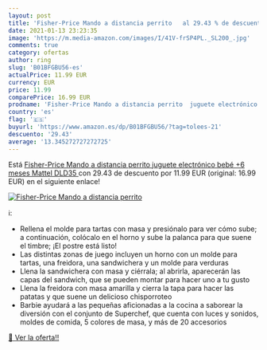 ```yaml
---
layout: post
title: 'Fisher-Price Mando a distancia perrito   al 29.43 % de descuento'
date: 2021-01-13 23:23:35
image: 'https://m.media-amazon.com/images/I/41V-frSP4PL._SL200_.jpg'
comments: true
category: ofertas
author: ring
slug: 'B01BFGBU56-es'
actualPrice: 11.99 EUR
currency: EUR
price: 11.99
comparePrice: 16.99 EUR
prodname: 'Fisher-Price Mando a distancia perrito  juguete electrónico bebé +6 meses  Mattel DLD35 '
country: 'es'
flag: '🇪🇸'
buyurl: 'https://www.amazon.es/dp/B01BFGBU56/?tag=tolees-21'
descuento: '29.43'
average: '13.345272727272725'
---
```


Está [Fisher-Price Mando a distancia perrito  juguete electrónico bebé +6 meses  Mattel DLD35 ](https://www.amazon.es/dp/B01BFGBU56/?tag=tolees-21) con 29.43 de descuento por 11.99 EUR (original: 16.99 EUR) en el siguiente enlace!

[![Fisher-Price Mando a distancia perrito  ](https://m.media-amazon.com/images/I/41V-frSP4PL._SL200_.jpg)](https://www.amazon.es/dp/B01BFGBU56/?tag=tolees-21)

ℹ️:

- Rellena el molde para tartas con masa y presiónalo para ver cómo sube; a continuación, colócalo en el horno y sube la palanca para que suene el timbre; ¡El postre está listo!
- Las distintas zonas de juego incluyen un horno con un molde para tartas, una freidora, una sandwichera y un molde para verduras
- Llena la sandwichera con masa y ciérrala; al abrirla, aparecerán las capas del sandwich, que se pueden montar para hacer uno a tu gusto
- Llena la freidora con masa amarilla y cierra la tapa para hacer las patatas y que suene un delicioso chisporroteo
- Barbie ayudará a las pequeñas aficionadas a la cocina a saborear la diversión con el conjunto de Superchef, que cuenta con luces y sonidos, moldes de comida, 5 colores de masa, y más de 20 accesorios

[🛒 Ver la oferta!!](https://www.amazon.es/dp/B01BFGBU56/?tag=tolees-21)
